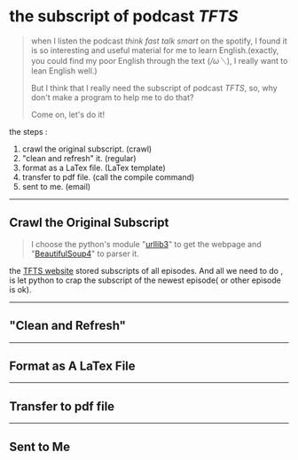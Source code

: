 # the subscript of podcast *TFTS* 

> when I listen the podcast *think fast talk smart* on the spotify, I found it is so interesting and useful material for me to learn English.(exactly, you could find my poor English through the text (*/ω＼*), I really want to lean English well.)
>
> But I  think that I really need the subscript of  podcast *TFTS*, so, why don't make a program to help me to do that? 
>
> Come on, let's do it!

the steps :

1. crawl the original subscript.	(crawl)
2. "clean and refresh" it.    (regular)
3. format as a LaTex file.    (LaTex template)
4. transfer to pdf file.    (call the compile command)
5. sent to me.    (email)

-----

## Crawl the Original Subscript

> I choose the python's module "[urllib3](https://urllib3.readthedocs.io/en/stable/user-guide.html)" to get the webpage and "[BeautifulSoup4](https://www.crummy.com/software/BeautifulSoup/bs4/doc.zh/#id9)" to parser it.

the [TFTS website](https://www.gsb.stanford.edu/business-podcasts/think-fast-talk-smart-podcast) stored subscripts of all episodes. And all we need to do , is let python to crap the subscript of the newest episode( or other episode is ok). 



---

## "Clean and Refresh" 



---

## Format as A LaTex File



---

## Transfer to pdf file



---

## Sent to Me













